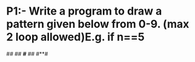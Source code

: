 #  P1:- Write a program to draw a pattern given below from 0-9.  (max 2 loop allowed)E.g. if n==5 


#***#
*#*#*
**#**
*#*#*
#***#
